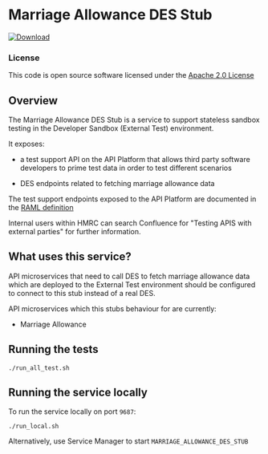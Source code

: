 #  Marriage Allowance DES Stub

[ ![Download](https://api.bintray.com/packages/hmrc/releases/marriage-allowance-des-stub/images/download.svg) ](https://bintray.com/hmrc/releases/marriage-allowance-des-stub/_latestVersion)

### License

This code is open source software licensed under the [Apache 2.0 License]("http://www.apache.org/licenses/LICENSE-2.0.html")

## Overview

The Marriage Allowance DES Stub is a service to support stateless sandbox testing in the
Developer Sandbox (External Test) environment.

It exposes:
* a test support API on the API Platform that allows third party software developers
to prime test data in order to test different scenarios

* DES endpoints related to fetching marriage allowance data

The test support endpoints exposed to the API Platform are documented in the
[RAML definition](https://github.com/hmrc/marriage-allowance-des-stub/blob/master/resources/public/api/conf/1.0/application.raml)

Internal users within HMRC can search Confluence for "Testing APIS with external parties" for further information.

## What uses this service?
API microservices that need to call DES to fetch marriage allowance data which are
deployed to the External Test environment should be configured to connect
to this stub instead of a real DES.

API microservices which this stubs behaviour for are currently:
* Marriage Allowance


## Running the tests
```
./run_all_test.sh
```

## Running the service locally

To run the service locally on port `9687`:
```
./run_local.sh
```

Alternatively, use Service Manager to start `MARRIAGE_ALLOWANCE_DES_STUB`
